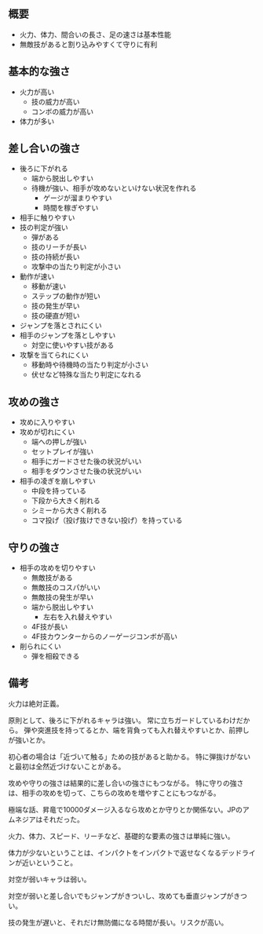 ## 概要

- 火力、体力、間合いの長さ、足の速さは基本性能
- 無敵技があると割り込みやすくて守りに有利

## 基本的な強さ

- 火力が高い
  - 技の威力が高い
  - コンボの威力が高い
- 体力が多い

## 差し合いの強さ

- 後ろに下がれる
  - 端から脱出しやすい
  - 待機が強い、相手が攻めないといけない状況を作れる
    - ゲージが溜まりやすい
    - 時間を稼ぎやすい
- 相手に触りやすい
- 技の判定が強い
  - 弾がある
  - 技のリーチが長い
  - 技の持続が長い
  - 攻撃中の当たり判定が小さい
- 動作が速い
  - 移動が速い
  - ステップの動作が短い
  - 技の発生が早い
  - 技の硬直が短い
- ジャンプを落とされにくい
- 相手のジャンプを落としやすい
  - 対空に使いやすい技がある
- 攻撃を当てられにくい
  - 移動時や待機時の当たり判定が小さい
  - 伏せなど特殊な当たり判定になれる

## 攻めの強さ

- 攻めに入りやすい
- 攻めが切れにくい
  - 端への押しが強い
  - セットプレイが強い
  - 相手にガードさせた後の状況がいい
  - 相手をダウンさせた後の状況がいい
- 相手の凌ぎを崩しやすい
  - 中段を持っている
  - 下段から大きく削れる
  - シミーから大きく削れる
  - コマ投げ（投げ抜けできない投げ）を持っている

## 守りの強さ

- 相手の攻めを切りやすい
  - 無敵技がある
  - 無敵技のコスパがいい
  - 無敵技の発生が早い
  - 端から脱出しやすい
    - 左右を入れ替えやすい
  - 4F技が長い
  - 4F技カウンターからのノーゲージコンボが高い
- 削られにくい
  - 弾を相殺できる

## 備考

火力は絶対正義。

原則として、後ろに下がれるキャラは強い。
常に立ちガードしているわけだから。
弾や突進技を持ってるとか、端を背負っても入れ替えやすいとか、前押しが強いとか。

初心者の場合は「近づいて触る」ための技があると助かる。
特に弾抜けがないと最初は全然近づけないことがある。

攻めや守りの強さは結果的に差し合いの強さにもつながる。
特に守りの強さは、相手の攻めを切って、こちらの攻めを増やすことにもつながる。

極端な話、昇竜で10000ダメージ入るなら攻めとか守りとか関係ない。JPのアムネジアはそれだった。

火力、体力、スピード、リーチなど、基礎的な要素の強さは単純に強い。

体力が少ないということは、インパクトをインパクトで返せなくなるデッドラインが近いということ。

対空が弱いキャラは弱い。

対空が弱いと差し合いでもジャンプがきついし、攻めても垂直ジャンプがきつい。

技の発生が遅いと、それだけ無防備になる時間が長い。リスクが高い。

